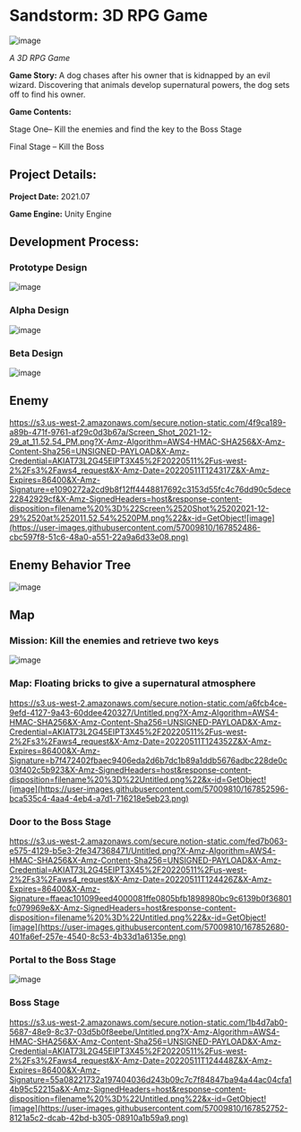 # Sandstorm: 3D RPG Game

![image](https://user-images.githubusercontent.com/57009810/161730230-d6221867-0132-483c-9224-a1ae329204ec.png)

_A 3D RPG Game_

**Game Story:** A dog chases after his owner that is kidnapped by an evil wizard. Discovering that animals develop supernatural powers, the dog sets off to find his owner.  


**Game Contents:** 

Stage One– Kill the enemies and find the key to the Boss Stage

Final Stage – Kill the Boss

<h2>Project Details:</h2>

**Project Date:** 2021.07

**Game Engine:** Unity Engine

<h2>Development Process:</h2>

<h3>Prototype Design</h3>

![image](https://user-images.githubusercontent.com/57009810/161484052-5367986c-4241-4c5e-a015-275bf734a32f.png)

<h3>Alpha Design</h3>

![image](https://user-images.githubusercontent.com/57009810/161484333-45a946f8-83d0-41b2-a88e-317e465198bf.png)

<h3>Beta Design</h3>

![image](https://user-images.githubusercontent.com/57009810/161484498-d7b0ec1c-a44f-4858-8a0c-101d8cb31113.png)

<h2>Enemy</h2>

https://s3.us-west-2.amazonaws.com/secure.notion-static.com/4f9ca189-a89b-471f-9761-af29c0d3b67a/Screen_Shot_2021-12-29_at_11.52.54_PM.png?X-Amz-Algorithm=AWS4-HMAC-SHA256&X-Amz-Content-Sha256=UNSIGNED-PAYLOAD&X-Amz-Credential=AKIAT73L2G45EIPT3X45%2F20220511%2Fus-west-2%2Fs3%2Faws4_request&X-Amz-Date=20220511T124317Z&X-Amz-Expires=86400&X-Amz-Signature=e1090272a2cd9b8f12ff4448817692c3153d55fc4c76dd90c5dece22842929cf&X-Amz-SignedHeaders=host&response-content-disposition=filename%20%3D%22Screen%2520Shot%25202021-12-29%2520at%252011.52.54%2520PM.png%22&x-id=GetObject![image](https://user-images.githubusercontent.com/57009810/167852486-cbc597f8-51c6-48a0-a551-22a9a6d33e08.png)


<h2>Enemy Behavior Tree</h2>

![image](https://user-images.githubusercontent.com/57009810/161484567-f04e79ca-ba47-4917-93b9-08c21cae4b32.png)


<h2>Map</h2>

<h3>Mission: Kill the enemies and retrieve two keys</h3>

![image](https://user-images.githubusercontent.com/57009810/161485067-4f4ab273-58f1-4286-b0a2-7409329867c7.png)

<h3>Map: Floating bricks to give a supernatural atmosphere</h3>

https://s3.us-west-2.amazonaws.com/secure.notion-static.com/a6fcb4ce-9efd-4127-9a43-60ddee420327/Untitled.png?X-Amz-Algorithm=AWS4-HMAC-SHA256&X-Amz-Content-Sha256=UNSIGNED-PAYLOAD&X-Amz-Credential=AKIAT73L2G45EIPT3X45%2F20220511%2Fus-west-2%2Fs3%2Faws4_request&X-Amz-Date=20220511T124352Z&X-Amz-Expires=86400&X-Amz-Signature=b7f472402fbaec9406eda2d6b7dc1b89a1ddb5676adbc228de0c03f402c5b923&X-Amz-SignedHeaders=host&response-content-disposition=filename%20%3D%22Untitled.png%22&x-id=GetObject![image](https://user-images.githubusercontent.com/57009810/167852596-bca535c4-4aa4-4eb4-a7d1-716218e5eb23.png)


<h3>Door to the Boss Stage</h3>

https://s3.us-west-2.amazonaws.com/secure.notion-static.com/fed7b063-e575-4129-b5e3-2fe347368471/Untitled.png?X-Amz-Algorithm=AWS4-HMAC-SHA256&X-Amz-Content-Sha256=UNSIGNED-PAYLOAD&X-Amz-Credential=AKIAT73L2G45EIPT3X45%2F20220511%2Fus-west-2%2Fs3%2Faws4_request&X-Amz-Date=20220511T124426Z&X-Amz-Expires=86400&X-Amz-Signature=ffaeac101099eed4000081ffe0805bfb1898980bc9c6139b0f36801fc079969e&X-Amz-SignedHeaders=host&response-content-disposition=filename%20%3D%22Untitled.png%22&x-id=GetObject![image](https://user-images.githubusercontent.com/57009810/167852680-401fa6ef-257e-4540-8c53-4b33d1a6135e.png)

<h3>Portal to the Boss Stage</h3>

![image](https://user-images.githubusercontent.com/57009810/161730623-17762787-85bf-48c0-a86b-3c0fa8e35d60.png)

<h3>Boss Stage</h3>

https://s3.us-west-2.amazonaws.com/secure.notion-static.com/1b4d7ab0-5687-48e9-8c37-03d5b0f8eebe/Untitled.png?X-Amz-Algorithm=AWS4-HMAC-SHA256&X-Amz-Content-Sha256=UNSIGNED-PAYLOAD&X-Amz-Credential=AKIAT73L2G45EIPT3X45%2F20220511%2Fus-west-2%2Fs3%2Faws4_request&X-Amz-Date=20220511T124448Z&X-Amz-Expires=86400&X-Amz-Signature=55a08221732a197404036d243b09c7c7f84847ba94a44ac04cfa14b95c52215a&X-Amz-SignedHeaders=host&response-content-disposition=filename%20%3D%22Untitled.png%22&x-id=GetObject![image](https://user-images.githubusercontent.com/57009810/167852752-8121a5c2-dcab-42bd-b305-08910a1b59a9.png)



